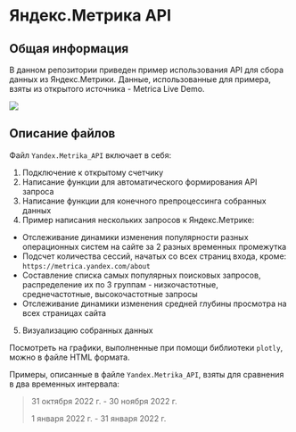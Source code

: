 # Яндекс.Метрика API 

## Общая информация
В данном репозитории приведен пример использования API для сбора данных из Яндекс.Метрики. Данные, использованные для примера, взяты из открытого источника - Metrica Live Demo. 

![](https://static.tildacdn.com/tild6464-6462-4538-b633-633337383561/icon256x256.png)


## Описание файлов
Файл `Yandex.Metrika_API` включает в себя:
1. Подключение к открытому счетчику
2. Написание функции для автоматического формирования API запроса
3. Написание функции для конечного препроцессинга собранных данных
4. Пример написания нескольких запросов к Яндекс.Метрике:
- Отслеживание динамики изменения популярности разных операционных систем на сайте за 2 разных временных промежутка
- Подсчет количества сессий, начатых со всех страниц входа, кроме: `https://metrica.yandex.com/about`
- Составление списка самых популярных поисковых запросов, распределение их по 3 группам - низкочастотные, среднечастотные, высокочастотные запросы
- Отслеживание динамики изменения средней глубины просмотра на всех страницах сайта 
5. Визуализацию собранных данных

Посмотреть на графики, выполненные при помощи библиотеки `plotly`, можно в файле HTML формата. 

Примеры, описанные в файле `Yandex.Metrika_API`, взяты для сравнения в два временных интервала:
> 31 октября 2022 г. - 30 ноября 2022 г.
> 
> 1 января 2022 г. - 31 января 2022 г.